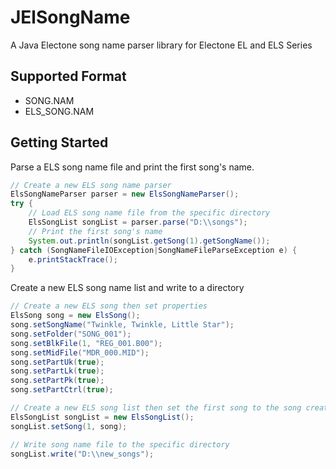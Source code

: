 # JElSongName
A Java Electone song name parser library for Electone EL and ELS Series 

## Supported Format
* SONG.NAM
* ELS_SONG.NAM

## Getting Started
Parse a ELS song name file and print the first song's name.
```java
// Create a new ELS song name parser
ElsSongNameParser parser = new ElsSongNameParser();
try {
    // Load ELS song name file from the specific directory
    ElsSongList songList = parser.parse("D:\\songs");
    // Print the first song's name
    System.out.println(songList.getSong(1).getSongName());
} catch (SongNameFileIOException|SongNameFileParseException e) {
    e.printStackTrace();
}
```

Create a new ELS song name list and write to a directory
```java
// Create a new ELS song then set properties
ElsSong song = new ElsSong();
song.setSongName("Twinkle, Twinkle, Little Star");
song.setFolder("SONG_001");
song.setBlkFile(1, "REG_001.B00");
song.setMidFile("MDR_000.MID");
song.setPartUk(true);
song.setPartLk(true);
song.setPartPk(true);
song.setPartCtrl(true);

// Create a new ELS song list then set the first song to the song created above
ElsSongList songList = new ElsSongList();
songList.setSong(1, song);

// Write song name file to the specific directory
songList.write("D:\\new_songs");
```

